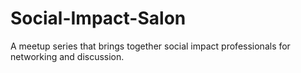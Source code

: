 # Social-Impact-Salon
A meetup series that brings together social impact professionals for networking and discussion.
